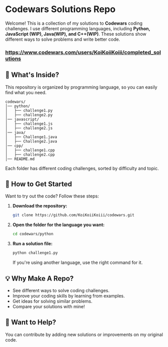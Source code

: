 # Codewars Solutions Repo

Welcome! This is a collection of my solutions to **Codewars** coding challenges. I use different programming languages, including **Python, JavaScript (WIP), Java(WIP), and C++(WIP)**. These solutions show different ways to solve problems and write better code.

### https://www.codewars.com/users/KoiKoiiKoiii/completed_solutions

## 📂 What's Inside?
This repository is organized by programming language, so you can easily find what you need.
```
codewars/
│── python/
│   ├── challenge1.py
│   ├── challenge2.py
│── javascript/
│   ├── challenge1.js
│   ├── challenge2.js
│── java/
│   ├── Challenge1.java
│   ├── Challenge2.java
│── cpp/
│   ├── challenge1.cpp
│   ├── challenge2.cpp
│── README.md
```
Each folder has different coding challenges, sorted by difficulty and topic.

## 🚀 How to Get Started
Want to try out the code? Follow these steps:
1. **Download the repository:**
   ```sh
   git clone https://github.com/KoiKoiiKoiii/codewars.git
   ```
2. **Open the folder for the language you want:**
   ```sh
   cd codewars/python
   ```
3. **Run a solution file:**
   ```sh
   python challenge1.py
   ```
   If you're using another language, use the right command for it.

## 💡 Why Make A Repo?
- See different ways to solve coding challenges.
- Improve your coding skills by learning from examples.
- Get ideas for solving similar problems.
- Compare your solutions with mine!

## 📢 Want to Help?
You can contribute by adding new solutions or improvements on my original code.
